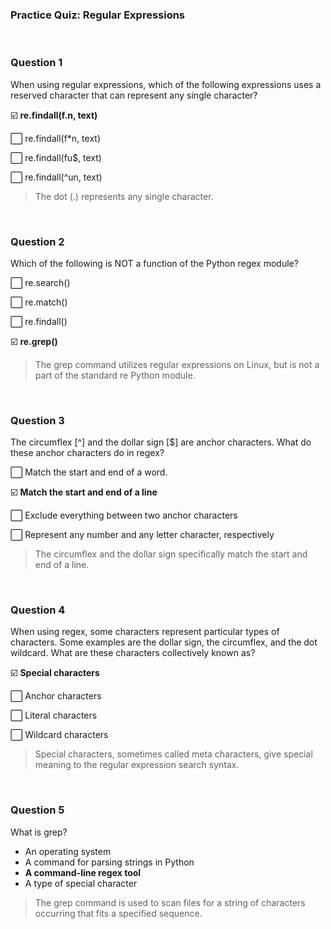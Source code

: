 ### Practice Quiz: Regular Expressions


<br>

### Question 1

When using regular expressions, which of the following expressions uses a reserved character that can represent any single character?

☑️ **re.findall(f.n, text)**
  
⬜ re.findall(f*n, text)

⬜ re.findall(fu$, text)

⬜ re.findall(^un, text)

> The dot (.) represents any single character.

<br>

### Question 2

Which of the following is NOT a function of the Python regex module?

⬜ re.search()

⬜ re.match()

⬜ re.findall()

☑️ **re.grep()**

> The grep command utilizes regular expressions on Linux, but is not a part of the standard re Python module.

<br>

### Question 3

The circumflex [^] and the dollar sign [$] are anchor characters. What do these anchor characters do in regex?

⬜ Match the start and end of a word.

☑️ **Match the start and end of a line**

⬜ Exclude everything between two anchor characters

⬜ Represent any number and any letter character, respectively


> The circumflex and the dollar sign specifically match the start and end of a line.

<br>

### Question 4

When using regex, some characters represent particular types of characters. Some examples are the dollar sign, the circumflex, and the dot wildcard. What are these characters collectively known as?

☑️ **Special characters**

⬜ Anchor characters

⬜ Literal characters

⬜ Wildcard characters

> Special characters, sometimes called meta characters, give special meaning to the regular expression search syntax.

<br>

### Question 5

What is grep?

* An operating system
* A command for parsing strings in Python
* **A command-line regex tool**
* A type of special character

> The grep command is used to scan files for a string of characters occurring that fits a specified sequence.

